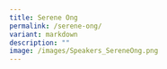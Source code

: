 ```yaml
---
title: Serene Ong
permalink: /serene-ong/
variant: markdown
description: ""
image: /images/Speakers_SereneOng.png
---
```

